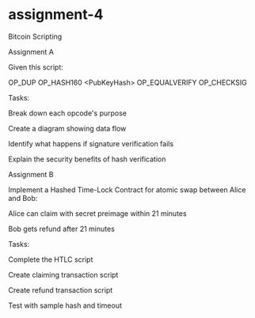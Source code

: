 # assignment-4
Bitcoin Scripting


Assignment A

Given this script:

OP_DUP OP_HASH160 \<PubKeyHash\> OP_EQUALVERIFY OP_CHECKSIG

Tasks:

Break down each opcode's purpose

Create a diagram showing data flow

Identify what happens if signature verification fails

Explain the security benefits of hash verification



Assignment B

Implement a Hashed Time-Lock Contract for atomic swap between Alice and Bob:

Alice can claim with secret preimage within 21 minutes

Bob gets refund after 21 minutes

Tasks:

Complete the HTLC script

Create claiming transaction script

Create refund transaction script

Test with sample hash and timeout
